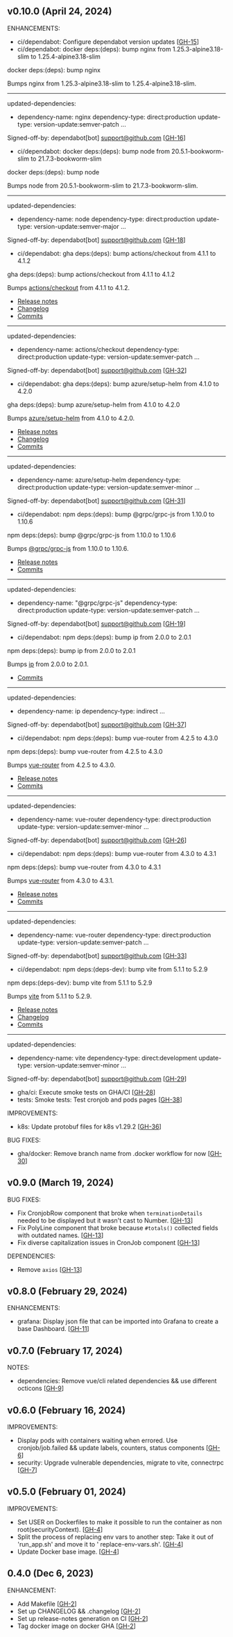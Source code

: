 ## v0.10.0 (April 24, 2024)

ENHANCEMENTS:

* ci/dependabot: Configure dependabot version updates [[GH-15](https://github.com/danroux/sk8l-ui/issues/15)]
* ci/dependabot: docker deps:(deps): bump nginx from 1.25.3-alpine3.18-slim to 1.25.4-alpine3.18-slim

docker deps:(deps): bump nginx

Bumps nginx from 1.25.3-alpine3.18-slim to 1.25.4-alpine3.18-slim.

---
updated-dependencies:
- dependency-name: nginx
  dependency-type: direct:production
  update-type: version-update:semver-patch
...

Signed-off-by: dependabot[bot] <support@github.com> [[GH-16](https://github.com/danroux/sk8l-ui/issues/16)]
* ci/dependabot: docker deps:(deps): bump node from 20.5.1-bookworm-slim to 21.7.3-bookworm-slim

docker deps:(deps): bump node

Bumps node from 20.5.1-bookworm-slim to 21.7.3-bookworm-slim.

---
updated-dependencies:
- dependency-name: node
  dependency-type: direct:production
  update-type: version-update:semver-major
...

Signed-off-by: dependabot[bot] <support@github.com> [[GH-18](https://github.com/danroux/sk8l-ui/issues/18)]
* ci/dependabot: gha deps:(deps): bump actions/checkout from 4.1.1 to 4.1.2

gha deps:(deps): bump actions/checkout from 4.1.1 to 4.1.2

Bumps [actions/checkout](https://github.com/actions/checkout) from 4.1.1 to 4.1.2.
- [Release notes](https://github.com/actions/checkout/releases)
- [Changelog](https://github.com/actions/checkout/blob/main/CHANGELOG.md)
- [Commits](https://github.com/actions/checkout/compare/v4.1.1...9bb56186c3b09b4f86b1c65136769dd318469633)

---
updated-dependencies:
- dependency-name: actions/checkout
  dependency-type: direct:production
  update-type: version-update:semver-patch
...

Signed-off-by: dependabot[bot] <support@github.com> [[GH-32](https://github.com/danroux/sk8l-ui/issues/32)]
* ci/dependabot: gha deps:(deps): bump azure/setup-helm from 4.1.0 to 4.2.0

gha deps:(deps): bump azure/setup-helm from 4.1.0 to 4.2.0

Bumps [azure/setup-helm](https://github.com/azure/setup-helm) from 4.1.0 to 4.2.0.
- [Release notes](https://github.com/azure/setup-helm/releases)
- [Changelog](https://github.com/Azure/setup-helm/blob/main/CHANGELOG.md)
- [Commits](https://github.com/azure/setup-helm/compare/v4.1.0...v4.2.0)

---
updated-dependencies:
- dependency-name: azure/setup-helm
  dependency-type: direct:production
  update-type: version-update:semver-minor
...

Signed-off-by: dependabot[bot] <support@github.com> [[GH-31](https://github.com/danroux/sk8l-ui/issues/31)]
* ci/dependabot: npm deps:(deps): bump @grpc/grpc-js from 1.10.0 to 1.10.6

npm deps:(deps): bump @grpc/grpc-js from 1.10.0 to 1.10.6

Bumps [@grpc/grpc-js](https://github.com/grpc/grpc-node) from 1.10.0 to 1.10.6.
- [Release notes](https://github.com/grpc/grpc-node/releases)
- [Commits](https://github.com/grpc/grpc-node/compare/@grpc/grpc-js@1.10.0...@grpc/grpc-js@1.10.6)

---
updated-dependencies:
- dependency-name: "@grpc/grpc-js"
  dependency-type: direct:production
  update-type: version-update:semver-patch
...

Signed-off-by: dependabot[bot] <support@github.com> [[GH-19](https://github.com/danroux/sk8l-ui/issues/19)]
* ci/dependabot: npm deps:(deps): bump ip from 2.0.0 to 2.0.1

npm deps:(deps): bump ip from 2.0.0 to 2.0.1

Bumps [ip](https://github.com/indutny/node-ip) from 2.0.0 to 2.0.1.
- [Commits](https://github.com/indutny/node-ip/compare/v2.0.0...v2.0.1)

---
updated-dependencies:
- dependency-name: ip
  dependency-type: indirect
...

Signed-off-by: dependabot[bot] <support@github.com> [[GH-37](https://github.com/danroux/sk8l-ui/issues/37)]
* ci/dependabot: npm deps:(deps): bump vue-router from 4.2.5 to 4.3.0

npm deps:(deps): bump vue-router from 4.2.5 to 4.3.0

Bumps [vue-router](https://github.com/vuejs/router) from 4.2.5 to 4.3.0.
- [Release notes](https://github.com/vuejs/router/releases)
- [Commits](https://github.com/vuejs/router/compare/v4.2.5...v4.3.0)

---
updated-dependencies:
- dependency-name: vue-router
  dependency-type: direct:production
  update-type: version-update:semver-minor
...

Signed-off-by: dependabot[bot] <support@github.com> [[GH-26](https://github.com/danroux/sk8l-ui/issues/26)]
* ci/dependabot: npm deps:(deps): bump vue-router from 4.3.0 to 4.3.1

npm deps:(deps): bump vue-router from 4.3.0 to 4.3.1

Bumps [vue-router](https://github.com/vuejs/router) from 4.3.0 to 4.3.1.
- [Release notes](https://github.com/vuejs/router/releases)
- [Commits](https://github.com/vuejs/router/compare/v4.3.0...v4.3.1)

---
updated-dependencies:
- dependency-name: vue-router
  dependency-type: direct:production
  update-type: version-update:semver-patch
...

Signed-off-by: dependabot[bot] <support@github.com> [[GH-33](https://github.com/danroux/sk8l-ui/issues/33)]
* ci/dependabot: npm deps:(deps-dev): bump vite from 5.1.1 to 5.2.9

npm deps:(deps-dev): bump vite from 5.1.1 to 5.2.9

Bumps [vite](https://github.com/vitejs/vite/tree/HEAD/packages/vite) from 5.1.1 to 5.2.9.
- [Release notes](https://github.com/vitejs/vite/releases)
- [Changelog](https://github.com/vitejs/vite/blob/main/packages/vite/CHANGELOG.md)
- [Commits](https://github.com/vitejs/vite/commits/v5.2.9/packages/vite)

---
updated-dependencies:
- dependency-name: vite
  dependency-type: direct:development
  update-type: version-update:semver-minor
...

Signed-off-by: dependabot[bot] <support@github.com> [[GH-29](https://github.com/danroux/sk8l-ui/issues/29)]
* gha/ci: Execute smoke tests on GHA/CI [[GH-28](https://github.com/danroux/sk8l-ui/issues/28)]
* tests: Smoke tests: Test cronjob and pods pages [[GH-38](https://github.com/danroux/sk8l-ui/issues/38)]

IMPROVEMENTS:

* k8s: Update protobuf files for k8s v1.29.2 [[GH-36](https://github.com/danroux/sk8l-ui/issues/36)]

BUG FIXES:

* gha/docker: Remove branch name from .docker workflow for now [[GH-30](https://github.com/danroux/sk8l-ui/issues/30)]

## v0.9.0 (March 19, 2024)

BUG FIXES:

* Fix CronjobRow component that broke when `terminationDetails` needed to be displayed but it wasn't cast to Number. [[GH-13](https://github.com/danroux/sk8l-ui/issues/13)]
* Fix PolyLine component that broke because `#totals()` collected fields with outdated names. [[GH-13](https://github.com/danroux/sk8l-ui/issues/13)]
* Fix diverse capitalization issues in CronJob component [[GH-13](https://github.com/danroux/sk8l-ui/issues/13)]

DEPENDENCIES:

* Remove `axios` [[GH-13](https://github.com/danroux/sk8l-ui/issues/13)]

## v0.8.0 (February 29, 2024)

ENHANCEMENTS:

* grafana: Display json file that can be imported into Grafana to create a base Dashboard. [[GH-11](https://github.com/danroux/sk8l-ui/issues/11)]

## v0.7.0 (February 17, 2024)

NOTES:

* dependencies: Remove vue/cli related dependencies && use different octicons [[GH-9](https://github.com/danroux/sk8l-ui/issues/9)]

## v0.6.0 (February 16, 2024)

IMPROVEMENTS:

* Display pods with containers waiting when errored. Use cronjob/job.failed && update labels, counters, status components [[GH-6](https://github.com/danroux/sk8l-ui/issues/6)]
* security: Upgrade vulnerable dependencies, migrate to vite, connectrpc [[GH-7](https://github.com/danroux/sk8l-ui/issues/7)]

## v0.5.0 (February 01, 2024)

IMPROVEMENTS:

* Set USER on Dockerfiles to make it possible to run the container as non root(securityContext). [[GH-4](https://github.com/danroux/sk8l-ui/issues/4)]
* Split the process of replacing env vars to another step: Take it out of 'run_app.sh' and move it to '
replace-env-vars.sh'. [[GH-4](https://github.com/danroux/sk8l-ui/issues/4)]
* Update Docker base image. [[GH-4](https://github.com/danroux/sk8l-ui/issues/4)]

## 0.4.0 (Dec 6, 2023)

ENHANCEMENT:

* Add Makefile [[GH-2](https://github.com/danroux/sk8l-ui/issues/2)]
* Set up CHANGELOG && .changelog [[GH-2](https://github.com/danroux/sk8l-ui/issues/2)]
* Set up release-notes generation on CI [[GH-2](https://github.com/danroux/sk8l-ui/issues/2)]
* Tag docker image on docker GHA [[GH-2](https://github.com/danroux/sk8l-ui/issues/2)]
